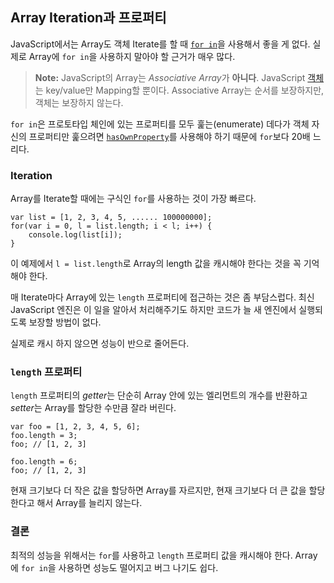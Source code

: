 ## Array Iteration과 프로퍼티

JavaScript에서는 Array도 객체 Iterate를 할 때 [`for in`](#object.forinloop)을 사용해서 좋을 게 없다. 실제로 Array에 `for in`을 사용하지 말아야 할 근거가 매우 많다.

> **Note:** JavaScript의 Array는 *Associative Array*가 **아니다**. JavaScript [객체](#object.general)는 key/value만 Mapping할 뿐이다. Associative Array는 순서를 보장하지만, 객체는 보장하지 않는다.

`for in`은 프로토타입 체인에 있는 프로퍼티를 모두 훑는(enumerate) 데다가 객체 자신의 프로퍼티만 훑으려면 [`hasOwnProperty`](#object.hasownproperty)를 사용해야 하기 때문에 `for`보다 20배 느리다.

### Iteration

Array를 Iterate할 때에는 구식인 `for`를 사용하는 것이 가장 빠르다.

    var list = [1, 2, 3, 4, 5, ...... 100000000];
    for(var i = 0, l = list.length; i < l; i++) {
        console.log(list[i]);
    }

이 예제에서 `l = list.length`로 Array의 length 값을 캐시해야 한다는 것을 꼭 기억해야 한다.

매 Iterate마다 Array에 있는 `length` 프로퍼티에 접근하는 것은 좀 부담스럽다. 최신 JavaScript 엔진은 이 일을 알아서 처리해주기도 하지만 코드가 늘 새 엔진에서 실행되도록 보장할 방법이 없다.

실제로 캐시 하지 않으면 성능이 반으로 줄어든다.

### `length` 프로퍼티

`length` 프로퍼티의 *getter*는 단순히 Array 안에 있는 엘리먼트의 개수를 반환하고 *setter*는 Array를 할당한 수만큼 잘라 버린다.

    var foo = [1, 2, 3, 4, 5, 6];
    foo.length = 3;
    foo; // [1, 2, 3]

    foo.length = 6;
    foo; // [1, 2, 3]

현재 크기보다 더 작은 값을 할당하면 Array를 자르지만, 현재 크기보다 더 큰 값을 할당한다고 해서 Array를 늘리지 않는다.

### 결론

최적의 성능을 위해서는 `for`를 사용하고 `length` 프로퍼티 값을 캐시해야 한다. Array에 `for in`을 사용하면 성능도 떨어지고 버그 나기도 쉽다.
